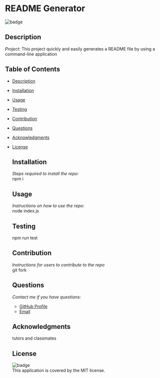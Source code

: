 # README Generator

  ![badge](https://img.shields.io/badge/license-MIT-blue.svg)

  ## Description 
  *Project:* 
  This project quickly and easily generates a README file by using a command-line application

  ## Table of Contents

  - [Description](#description)
  - [Installation](#installation)
  - [Usage](#usage)
  - [Testing](#testing)
  - [Contribution](#contribution)
  - [Questions](#questions)
  - [Acknowledgments](#acknowledgments)
- [License](#license)
 

  ## Installation
  *Steps required to install the repo:*  <br />
   npm i
  
  ## Usage 
  *Instructions on how to use the repo:*  <br />
   node index.js

  ## Testing
  npm run test

  ## Contribution
  *Instructions for users to contribute to the repo*  <br />
  git fork

  ## Questions
  *Contact me if you have questions:*
  - [GitHub Profile](https://github.com/adorsey5)
  - [Email](mailto:askd@yahoo.com)

  ## Acknowledgments
  tutors and classmates

  ## License 
  ![badge](https://img.shields.io/badge/license-MIT-blue.svg)
  <br />
  This application is covered by the MIT license. 
  
